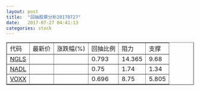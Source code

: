```yaml
---
layout: post
title:  "回抽股票分析20170727"
date:   2017-07-27 04:41:13
categories: stock
---
```

<script type="text/javascript">
var stockList = []
stockList.push('gb_ngls');
stockList.push('gb_nadl');
stockList.push('gb_voxx');
</script>
<table border="1">
 <tr>
 <td>代码</td>
 <td>最新价</td>
 <td>涨跌幅(%)</td>
 <td>回抽比例</td>
 <td>阻力</td>
 <td>支撑</td>
</tr>
  <tr id="ngls">
  <td><a href="http://stock.finance.sina.com.cn/usstock/quotes/NGLS.html" target="_blank">NGLS</a></td><td></td><td></td><td>0.793</td><td>14.365</td><td>9.68</td></tr>
  <tr id="nadl">
  <td><a href="http://stock.finance.sina.com.cn/usstock/quotes/NADL.html" target="_blank">NADL</a></td><td></td><td></td><td>0.75</td><td>1.74</td><td>1.34</td></tr>
  <tr id="voxx">
  <td><a href="http://stock.finance.sina.com.cn/usstock/quotes/VOXX.html" target="_blank">VOXX</a></td><td></td><td></td><td>0.696</td><td>8.75</td><td>5.805</td></tr>
</table>
